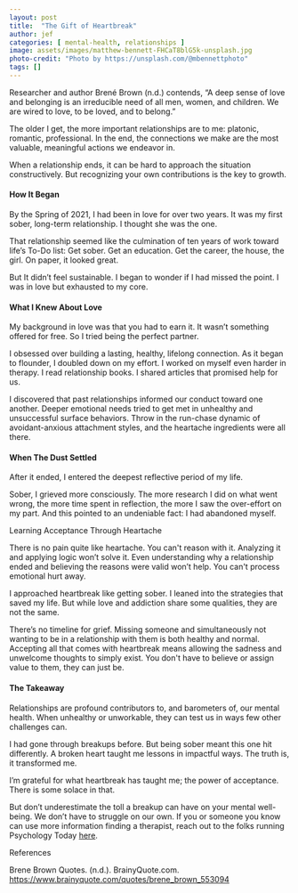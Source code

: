 ```yaml
---
layout: post
title:  "The Gift of Heartbreak"
author: jef
categories: [ mental-health, relationships ]
image: assets/images/matthew-bennett-FHCaT8blG5k-unsplash.jpg
photo-credit: "Photo by https://unsplash.com/@mbennettphoto"
tags: []
---
```


Researcher and author Brené Brown (n.d.) contends, “A deep sense of love and belonging is an irreducible need of all men, women, and children. We are wired to love, to be loved, and to belong.”

The older I get, the more important relationships are to me: platonic, romantic, professional. In the end, the connections we make are the most valuable, meaningful actions we endeavor in.

When a relationship ends, it can be hard to approach the situation constructively. But recognizing your own contributions is the key to growth.

#### How It Began

By the Spring of 2021, I had been in love for over two years. It was my first sober, long-term relationship. I thought she was the one.

That relationship seemed like the culmination of ten years of work toward life’s To-Do list: Get sober. Get an education. Get the career, the house, the girl. On paper, it looked great.

But It didn’t feel sustainable. I began to wonder if I had missed the point. I was in love but exhausted to my core.

#### What I Knew About Love

My background in love was that you had to earn it. It wasn’t something offered for free. So I tried being the perfect partner.

I obsessed over building a lasting, healthy, lifelong connection. As it began to flounder, I doubled down on my effort. I worked on myself even harder in therapy. I read relationship books. I shared articles that promised help for us.

I discovered that past relationships informed our conduct toward one another. Deeper emotional needs tried to get met in unhealthy and unsuccessful surface behaviors. Throw in the run-chase dynamic of avoidant-anxious attachment styles, and the heartache ingredients were all there.

#### When The Dust Settled

After it ended, I entered the deepest reflective period of my life. 

Sober, I grieved more consciously. The more research I did on what went wrong, the more time spent in reflection, the more I saw the over-effort on my part. And this pointed to an undeniable fact: I had abandoned myself. 

Learning Acceptance Through Heartache

There is no pain quite like heartache. You can't reason with it. Analyzing it and applying logic won’t solve it. Even understanding why a relationship ended and believing the reasons were valid won’t help. You can't process emotional hurt away.

I approached heartbreak like getting sober. I leaned into the strategies that saved my life. But while love and addiction share some qualities, they are not the same.

There’s no timeline for grief. Missing someone and simultaneously not wanting to be in a relationship with them is both healthy and normal. Accepting all that comes with heartbreak means allowing the sadness and unwelcome thoughts to simply exist. You don't have to believe or assign value to them, they can just be.

#### The Takeaway

Relationships are profound contributors to, and barometers of, our mental health. When unhealthy or unworkable, they can test us in ways few other challenges can. 

I had gone through breakups before. But being sober meant this one hit differently. A broken heart taught me lessons in impactful ways. The truth is, it transformed me. 

I’m grateful for what heartbreak has taught me; the power of acceptance. There is some solace in that. 

But don’t underestimate the toll a breakup can have on your mental well-being. We don’t have to struggle on our own. If you or someone you know can use more information finding a therapist, reach out to the folks running Psychology Today [here](https://www.psychologytoday.com/us/therapists).

References

Brene Brown Quotes. (n.d.). BrainyQuote.com. https://www.brainyquote.com/quotes/brene_brown_553094